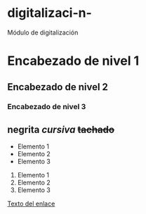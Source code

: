 # digitalizaci-n-
Módulo de digitalización 
# Encabezado de nivel 1
   ## Encabezado de nivel 2
   ### Encabezado de nivel 3
**negrita**
*cursiva*
~~tachado~~
---

- Elemento 1
- Elemento 2
- Elemento 3
1. Elemento 1
2. Elemento 2
3. Elemento 3

 <!-- comentario -->
 [Texto del enlace](http://www.youtube.com)

